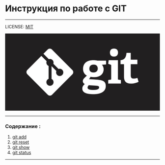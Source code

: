 # Инструкция по работе с GIT 
---

LICENSE: [MIT](/license.md)

![](/30c29ce4cc08523ecc6e1f205bc207d0.jpeg)


---

### Содержание :
1. [git add](/add.md)
2. [git reset](/reset.md)
3. [git show](/show.md)
4. [git status](/status.md)
 
 ---
 